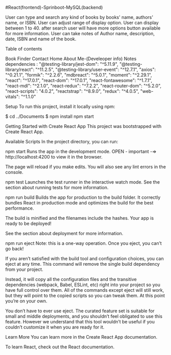 #React(frontend)-Sprinboot-MySQL(backend)

User can type and search any kind of books by books' name, authors' name, or ISBN. User can adjust range of display option. User can display between 1 to 40. after search user will have more options button available for more information. User can take notes of Author name, description, date, ISBN and name of the book. 



Table of contents

Book Finder 
Contact
Home
About Me-(Develeoper info)
Notes 
dependencies :
        "@testing-library/jest-dom": "^5.11.9",
        "@testing-library/react": "^11.2.5",
        "@testing-library/user-event": "^12.7.1",
        "axios": "^0.21.1",
        "formik": "^2.2.6",
        "mdbreact": "^5.0.1",
        "moment": "^2.29.1",
        "react": "^17.0.1",
        "react-dom": "^17.0.1",
        "react-fontawesome": "^1.7.1",
        "react-mdl": "^2.1.0",
        "react-redux": "^7.2.2",
        "react-router-dom": "^5.2.0",
        "react-scripts": "4.0.2",
        "reactstrap": "^8.9.0",
        "redux": "^4.0.5",
        "web-vitals": "^1.1.0"
    
Setup To run this project, install it locally using npm:

$ cd ../Documents $ npm install npm start

Getting Started with Create React App This project was bootstrapped with Create React App.

Available Scripts In the project directory, you can run:

npm start Runs the app in the development mode. OPEN - important -=> http://localhost:4200 to view it in the browser.

The page will reload if you make edits. You will also see any lint errors in the console.

npm test Launches the test runner in the interactive watch mode. See the section about running tests for more information.

npm run build Builds the app for production to the build folder. It correctly bundles React in production mode and optimizes the build for the best performance.

The build is minified and the filenames include the hashes. Your app is ready to be deployed!

See the section about deployment for more information.

npm run eject Note: this is a one-way operation. Once you eject, you can’t go back!

If you aren’t satisfied with the build tool and configuration choices, you can eject at any time. This command will remove the single build dependency from your project.

Instead, it will copy all the configuration files and the transitive dependencies (webpack, Babel, ESLint, etc) right into your project so you have full control over them. All of the commands except eject will still work, but they will point to the copied scripts so you can tweak them. At this point you’re on your own.

You don’t have to ever use eject. The curated feature set is suitable for small and middle deployments, and you shouldn’t feel obligated to use this feature. However we understand that this tool wouldn’t be useful if you couldn’t customize it when you are ready for it.

Learn More You can learn more in the Create React App documentation.

To learn React, check out the React documentation.

